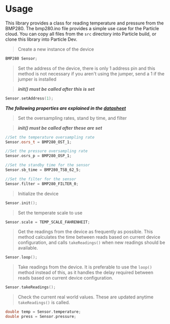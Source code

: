 # Usage

This library provides a class for reading temperature and pressure from the BMP280. The bmp280.ino file provides a simple use case for the Particle cloud. You can copy all files from the `src` directory into Particle build, or clone this library into Particle Dev.

>Create a new instance of the device
```cpp
BMP280 Sensor;
```

>Set the address of the device, there is only 1 address pin and this method is not necessary if you aren't using the jumper, send a 1 if the jumper is installed

>***init() must be called after this is set***
```cpp
Sensor.setAddress(1);
```

***The following properties are explained in the [datasheet](http://media.ncd.io/sites/2/20170721134749/BMP280_I2C_.pdf)***

>Set the oversampling rates, stand by time, and filter

>***init() must be called after these are set***
```cpp
//Set the temperature oversampling rate
Sensor.osrs_t = BMP280_OST_1;

//Set the pressure oversampling rate
Sensor.osrs_p = BMP280_OSP_1;

//Set the standby time for the sensor
Sensor.sb_time = BMP280_TSB_62_5;

//Set the filter for the sensor
Sensor.filter = BMP280_FILTER_0;
```

>Initialize the device
```cpp
Sensor.init();
```

>Set the temperate scale to use
```cpp
Sensor.scale = TEMP_SCALE_FAHRENHEIT;
```

>Get the readings from the device as frequently as possible. This method calculates the time between reads based on current device configuration, and calls `takeReadings()` when new readings should be available.
```cpp
Sensor.loop();
```

>Take readings from the device. It is preferable to use the `loop()` method instead of this, as it handles the delay required between reads based on current device configuration.
```cpp
Sensor.takeReadings();
```

>Check the current real world values. These are updated anytime `takeReadings()` is called.
```cpp
double temp = Sensor.temperature;
double press = Sensor.pressure;
```
